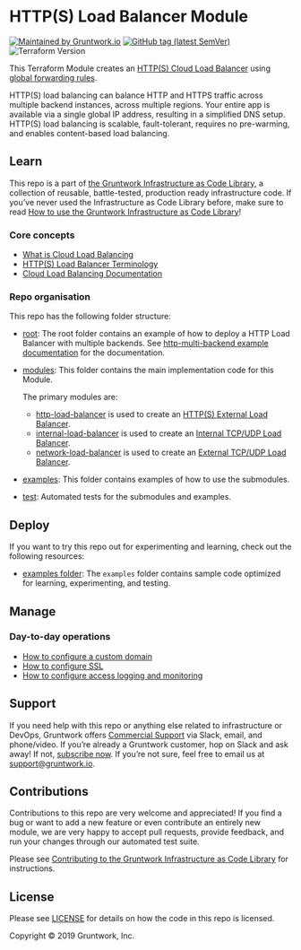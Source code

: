 # HTTP(S) Load Balancer Module

[![Maintained by Gruntwork.io](https://img.shields.io/badge/maintained%20by-gruntwork.io-%235849a6.svg)](https://gruntwork.io/?ref=repo_google_load_balancer)
[![GitHub tag (latest SemVer)](https://img.shields.io/github/tag/gruntwork-io/terraform-google-load-balancer.svg?label=latest)](https://github.com/gruntwork-io/terraform-google-load-balancer/releases/latest)
![Terraform Version](https://img.shields.io/badge/tf-%3E%3D0.12.0-blue.svg)

This Terraform Module creates an [HTTP(S) Cloud Load Balancer](https://cloud.google.com/load-balancing/docs/https/) using [global forwarding rules](https://cloud.google.com/load-balancing/docs/https/global-forwarding-rules).

HTTP(S) load balancing can balance HTTP and HTTPS traffic across multiple backend instances, across multiple regions. Your entire app is available via a single global IP address, resulting in a simplified DNS setup. HTTP(S) load balancing is scalable, fault-tolerant, requires no pre-warming, and enables content-based load balancing. 

## Learn

This repo is a part of [the Gruntwork Infrastructure as Code Library](https://gruntwork.io/infrastructure-as-code-library/), a collection of reusable, battle-tested, production ready infrastructure code. If you’ve never used the Infrastructure as Code Library before, make sure to read [How to use the Gruntwork Infrastructure as Code Library](https://gruntwork.io/guides/foundations/how-to-use-gruntwork-infrastructure-as-code-library/)!

### Core concepts

- [What is Cloud Load Balancing](https://github.com/gruntwork-io/terraform-google-load-balancer/blob/master/modules/http-load-balancer/core-concepts.md#what-is-cloud-load-balancing)
- [HTTP(S) Load Balancer Terminology](https://github.com/gruntwork-io/terraform-google-load-balancer/tree/master/modules/http-load-balancer/core-concepts.md#https-load-balancer-terminology)
- [Cloud Load Balancing Documentation](https://cloud.google.com/load-balancing/)

### Repo organisation

This repo has the following folder structure:

* [root](https://github.com/gruntwork-io/terraform-google-load-balancer/tree/master): The root folder contains an example of how to deploy a HTTP Load Balancer with multiple backends. See [http-multi-backend example documentation](https://github.com/gruntwork-io/terraform-google-load-balancer/blob/master/examples/http-multi-backend) for the documentation.

* [modules](https://github.com/gruntwork-io/terraform-google-load-balancer/blob/master/modules): This folder contains the main implementation code for this Module.

  The primary modules are:

    * [http-load-balancer](https://github.com/gruntwork-io/terraform-google-load-balancer/blob/master/modules/http-load-balancer) is used to create an [HTTP(S) External Load Balancer](https://cloud.google.com/load-balancing/docs/https/).
    * [internal-load-balancer](https://github.com/gruntwork-io/terraform-google-load-balancer/blob/master/modules/internal-load-balancer) is used to create an [Internal TCP/UDP Load Balancer](https://cloud.google.com/load-balancing/docs/internal/).
    * [network-load-balancer](https://github.com/gruntwork-io/terraform-google-load-balancer/blob/master/modules/network-load-balancer) is used to create an [External TCP/UDP Load Balancer](https://cloud.google.com/load-balancing/docs/network/).
                                                                                                                                           
* [examples](https://github.com/gruntwork-io/terraform-google-load-balancer/blob/master/examples): This folder contains examples of how to use the submodules.

* [test](https://github.com/gruntwork-io/terraform-google-load-balancer/blob/master/test): Automated tests for the submodules and examples.

## Deploy

If you want to try this repo out for experimenting and learning, check out the following resources:

- [examples folder](https://github.com/gruntwork-io/terraform-google-load-balancer/blob/master/examples): The `examples` folder contains sample code optimized for learning, experimenting, and testing.

## Manage

### Day-to-day operations

- [How to configure a custom domain](https://github.com/gruntwork-io/terraform-google-load-balancer/tree/master/modules/http-load-balancer/core-concepts.md#how-do-you-configure-a-custom-domain)
- [How to configure SSL](https://github.com/gruntwork-io/terraform-google-load-balancer/tree/master/modules/http-load-balancer/core-concepts.md#how-do-you-configure-ssl)
- [How to configure access logging and monitoring](https://github.com/gruntwork-io/terraform-google-load-balancer/tree/master/modules/http-load-balancer/core-concepts.md#how-do-you-configure-access-logging-and-monitoring)

## Support

If you need help with this repo or anything else related to infrastructure or DevOps, Gruntwork offers [Commercial Support](https://gruntwork.io/support/) via Slack, email, and phone/video. If you’re already a Gruntwork customer, hop on Slack and ask away! If not, [subscribe now](https://www.gruntwork.io/pricing/). If you’re not sure, feel free to email us at [support@gruntwork.io](mailto:support@gruntwork.io).

## Contributions

Contributions to this repo are very welcome and appreciated! If you find a bug or want to add a new feature or even contribute an entirely new module, we are very happy to accept pull requests, provide feedback, and run your changes through our automated test suite.

Please see [Contributing to the Gruntwork Infrastructure as Code Library](https://gruntwork.io/guides/foundations/how-to-use-gruntwork-infrastructure-as-code-library/#contributing-to-the-gruntwork-infrastructure-as-code-library) for instructions.

## License

Please see [LICENSE](https://github.com/gruntwork-io/terraform-google-load-balancer/blob/master/LICENSE.txt) for details on how the code in this repo is licensed.

Copyright &copy; 2019 Gruntwork, Inc.

